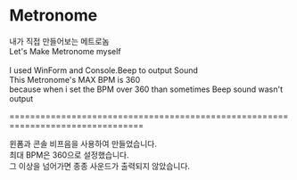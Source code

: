 # Metronome

내가 직접 만들어보는 메트로놈<br>
Let's Make Metronome myself<br><br>
I used WinForm and Console.Beep to output Sound<br>
This Metronome's MAX BPM is 360<br>
because when i set the BPM over 360 than sometimes Beep sound wasn't output<br>

================================================================================

윈폼과 콘솔 비프음을 사용하여 만들었습니다.<br>
최대 BPM은 360으로 설정했습니다.<br>
그 이상을 넘어가면 종종 사운드가 출력되지 않았습니다.<br>
